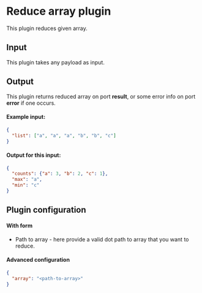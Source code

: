 # Reduce array plugin

This plugin reduces given array.

## Input
This plugin takes any payload as input.

## Output
This plugin returns reduced array on port **result**, or some error info on port
**error** if one occurs.

#### Example input:
```json
{
  "list": ["a", "a", "a", "b", "b", "c"]
}
```
#### Output for this input:
```json
{
  "counts": {"a": 3, "b": 2, "c": 1},
  "max": "a",
  "min": "c"
}
```


## Plugin configuration
#### With form
- Path to array - here provide a valid dot path to array that you want to reduce.

#### Advanced configuration
```json
{
  "array": "<path-to-array>"
}
```
